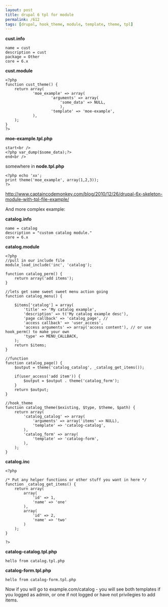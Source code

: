 ```yaml
---
layout: post
title: drupal 6 tpl for module
permalink: /612
tags: [drupal, hook_theme, module, template, theme, tpl]
---
```


**cust.info**

    name = cust
    description = cust
    package = Other
    core = 6.x

**cust.module**

    <?php
    function cust_theme() {
        return array(
                'moe_example' => array(
                        'arguments' => array(
                            'some_data' => NULL,
                            ),
                        'template' => 'moe-example',
                ),
        );
    }
    ?>

**moe-example.tpl.php**

    start<br />
    <?php var_dump($some_data);?>
    end<br />

somewhere in **node.tpl.php**

    <?php echo 'xx';
    print theme('moe_example', array(1,2,3));
    ?>

http://www.captaincodemonkey.com/blog/2010/12/26/drupal-6x-skeleton-module-with-tpl-file-example/

And more complex example:

**catalog.info**

    name = catalog
    description = "custom catalog module."
    core = 6.x

**catalog.module**

    <?php
    //pull in our include file
    module_load_include('inc', 'catalog');

    function catalog_perm() {
        return array('add items');
    }

    //lets get some sweet sweet menu action going
    function catalog_menu() {

        $items['catalog'] = array(
            'title' => 'My catalog example',
            'description' => t('My catalog example desc'),
            'page callback' => 'catalog_page', //
            'access callback' => 'user_access',
            'access arguments' => array('access content'), // or use hook_perm() to make your own
            'type' => MENU_CALLBACK,
        );
        return $items;
    }

    //function
    function catalog_page() {
        $output = theme('catalog_catalog', _catalog_get_items());

        if(user_access('add item')) {
            $output = $output . theme('catalog_form');
        }
        return $output;
    }

    //hook_theme
    function catalog_theme($existing, $type, $theme, $path) {
        return array(
            'catalog_catalog' => array(
                'arguments' => array('items' => NULL),
                'template' => 'catalog-catalog',
            ),
            'catalog_form' => array(
                'template' => 'catalog-form',
            ),
        );
    }

**catalog.inc**

    <?php

    /* Put any helper functions or other stuff you want in here */
    function _catalog_get_items() {
        return array(
            array(
                'id' => 1,
                'name' => 'one'
            ),
            array(
                'id' => 2,
                'name' => 'two'
            )
        );
    }

    ?>

**catalog-catalog.tpl.php**

    hello from catalog.tpl.php

**catalog-form.tpl.php**

    hello from catalog-form.tpl.php

Now if you will go to example.com/catalog - you will see both templates if you logged as admin, or one if not logged or have not privilegies to add items.
